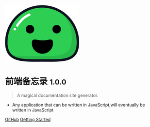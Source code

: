![logo](_media/icon.svg)

# 前端备忘录 <small>1.0.0</small>

> A magical documentation site generator.

- Any application that can be written in JavaScript,will eventually be written in JavaScript

[GitHub](https://github.com/GiantAxeWhy/docs/)
[Getting Started](#project)
